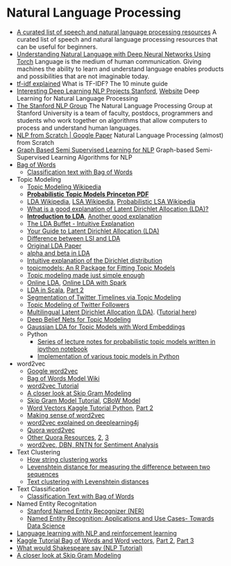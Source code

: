 # Natural Language Processing



* [A curated list of speech and natural language processing resources](https://github.com/edobashira/speech-language-processing) A curated list of speech and natural language processing resources that can be useful for beginners.
* [Understanding Natural Language with Deep Neural Networks Using Torch](http://devblogs.nvidia.com/parallelforall/understanding-natural-language-deep-neural-networks-using-torch/) Language is the medium of human communication. Giving machines the ability to learn and understand language enables products and possibilities that are not imaginable today.
* [tf-idf explained](http://michaelerasm.us/post/tf-idf-in-10-minutes/) What is TF-IDF? The 10 minute guide
* [Interesting Deep Learning NLP Projects Stanford](http://cs224d.stanford.edu/reports.html), [Website](http://cs224d.stanford.edu/) Deep Learning for Natural Language Processing
* [The Stanford NLP Group](https://nlp.stanford.edu/) The Natural Language Processing Group at Stanford University is a team of faculty, postdocs, programmers and students who work together on algorithms that allow computers to process and understand human languages.
* [NLP from Scratch \| Google Paper](https://static.googleusercontent.com/media/research.google.com/en/us/pubs/archive/35671.pdf) Natural Language Processing \(almost\) from Scratch
* [Graph Based Semi Supervised Learning for NLP](http://graph-ssl.wdfiles.com/local--files/blog%3A_start/graph_ssl_acl12_tutorial_slides_final.pdf) Graph-based Semi-Supervised Learning Algorithms for NLP
* [Bag of Words](https://en.wikipedia.org/wiki/Bag-of-words_model)
  * [Classification text with Bag of Words](http://fastml.com/classifying-text-with-bag-of-words-a-tutorial/) 
* Topic Modeling
  * [Topic Modeling Wikipedia](https://en.wikipedia.org/wiki/Topic_model)
  * [**Probabilistic Topic Models Princeton PDF**](http://www.cs.columbia.edu/~blei/papers/Blei2012.pdf)
  * [LDA Wikipedia](https://en.wikipedia.org/wiki/Latent_Dirichlet_allocation), [LSA Wikipedia](https://en.wikipedia.org/wiki/Latent_semantic_analysis), [Probabilistic LSA Wikipedia](https://en.wikipedia.org/wiki/Probabilistic_latent_semantic_analysis)
  * [What is a good explanation of Latent Dirichlet Allocation \(LDA\)?](https://www.quora.com/What-is-a-good-explanation-of-Latent-Dirichlet-Allocation)
  * [**Introduction to LDA**](http://blog.echen.me/2011/08/22/introduction-to-latent-dirichlet-allocation/), [Another good explanation](http://confusedlanguagetech.blogspot.in/2012/07/jordan-boyd-graber-and-philip-resnik.html)
  * [The LDA Buffet - Intuitive Explanation](http://www.matthewjockers.net/2011/09/29/the-lda-buffet-is-now-open-or-latent-dirichlet-allocation-for-english-majors/)
  * [Your Guide to Latent Dirichlet Allocation \(LDA\)](https://medium.com/@lettier/how-does-lda-work-ill-explain-using-emoji-108abf40fa7d)
  * [Difference between LSI and LDA](https://www.quora.com/Whats-the-difference-between-Latent-Semantic-Indexing-LSI-and-Latent-Dirichlet-Allocation-LDA)
  * [Original LDA Paper](https://www.cs.princeton.edu/~blei/papers/BleiNgJordan2003.pdf)
  * [alpha and beta in LDA](http://datascience.stackexchange.com/questions/199/what-does-the-alpha-and-beta-hyperparameters-contribute-to-in-latent-dirichlet-a)
  * [Intuitive explanation of the Dirichlet distribution](https://www.quora.com/What-is-an-intuitive-explanation-of-the-Dirichlet-distribution)
  * [topicmodels: An R Package for Fitting Topic Models](https://cran.r-project.org/web/packages/topicmodels/vignettes/topicmodels.pdf)
  * [Topic modeling made just simple enough](https://tedunderwood.com/2012/04/07/topic-modeling-made-just-simple-enough/)
  * [Online LDA](http://alexminnaar.com/online-latent-dirichlet-allocation-the-best-option-for-topic-modeling-with-large-data-sets.html), [Online LDA with Spark](http://alexminnaar.com/distributed-online-latent-dirichlet-allocation-with-apache-spark.html)
  * [LDA in Scala](http://alexminnaar.com/latent-dirichlet-allocation-in-scala-part-i-the-theory.html), [Part 2](http://alexminnaar.com/latent-dirichlet-allocation-in-scala-part-ii-the-code.html)
  * [Segmentation of Twitter Timelines via Topic Modeling](https://alexisperrier.com/nlp/2015/09/16/segmentation_twitter_timelines_lda_vs_lsa.html)
  * [Topic Modeling of Twitter Followers](http://alexperrier.github.io/jekyll/update/2015/09/04/topic-modeling-of-twitter-followers.html)
  * [Multilingual Latent Dirichlet Allocation \(LDA\)](https://github.com/ArtificiAI/Multilingual-Latent-Dirichlet-Allocation-LDA). \([Tutorial here](https://github.com/ArtificiAI/Multilingual-Latent-Dirichlet-Allocation-LDA/blob/master/Multilingual-LDA-Pipeline-Tutorial.ipynb)\)
  * [Deep Belief Nets for Topic Modeling](https://github.com/larsmaaloee/deep-belief-nets-for-topic-modeling)
  * [Gaussian LDA for Topic Models with Word Embeddings](http://www.cs.cmu.edu/~rajarshd/papers/acl2015.pdf)
  * Python
    * [Series of lecture notes for probabilistic topic models written in ipython notebook](https://github.com/arongdari/topic-model-lecture-note)
    * [Implementation of various topic models in Python](https://github.com/arongdari/python-topic-model) 
* word2vec
  * [Google word2vec](https://code.google.com/archive/p/word2vec)
  * [Bag of Words Model Wiki](https://en.wikipedia.org/wiki/Bag-of-words_model)
  * [word2vec Tutorial](https://rare-technologies.com/word2vec-tutorial/)
  * [A closer look at Skip Gram Modeling](http://homepages.inf.ed.ac.uk/ballison/pdf/lrec_skipgrams.pdf)
  * [Skip Gram Model Tutorial](http://alexminnaar.com/word2vec-tutorial-part-i-the-skip-gram-model.html), [CBoW Model](http://alexminnaar.com/word2vec-tutorial-part-ii-the-continuous-bag-of-words-model.html)
  * [Word Vectors Kaggle Tutorial Python](https://www.kaggle.com/c/word2vec-nlp-tutorial/details/part-2-word-vectors), [Part 2](https://www.kaggle.com/c/word2vec-nlp-tutorial/details/part-3-more-fun-with-word-vectors)
  * [Making sense of word2vec](http://rare-technologies.com/making-sense-of-word2vec/)
  * [word2vec explained on deeplearning4j](http://deeplearning4j.org/word2vec.html)
  * [Quora word2vec](https://www.quora.com/How-does-word2vec-work)
  * [Other Quora Resources](https://www.quora.com/What-are-the-continuous-bag-of-words-and-skip-gram-architectures-in-laymans-terms), [2](https://www.quora.com/What-is-the-difference-between-the-Bag-of-Words-model-and-the-Continuous-Bag-of-Words-model), [3](https://www.quora.com/Is-skip-gram-negative-sampling-better-than-CBOW-NS-for-word2vec-If-so-why)
  * [word2vec, DBN, RNTN for Sentiment Analysis](http://deeplearning4j.org/zh-sentiment_analysis_word2vec.html)
* Text Clustering
  * [How string clustering works](http://stackoverflow.com/questions/8196371/how-clustering-works-especially-string-clustering)
  * [Levenshtein distance for measuring the difference between two sequences](https://en.wikipedia.org/wiki/Levenshtein_distance)
  * [Text clustering with Levenshtein distances](http://stackoverflow.com/questions/21511801/text-clustering-with-levenshtein-distances)
* Text Classification
  * [Classification Text with Bag of Words](http://fastml.com/classifying-text-with-bag-of-words-a-tutorial/)
* Named Entity Recognitation
  * [Stanford Named Entity Recognizer \(NER\)](https://nlp.stanford.edu/software/CRF-NER.shtml)
  * [Named Entity Recognition: Applications and Use Cases- Towards Data Science](https://towardsdatascience.com/named-entity-recognition-applications-and-use-cases-acdbf57d595e)
* [Language learning with NLP and reinforcement learning](http://blog.dennybritz.com/2015/09/11/reimagining-language-learning-with-nlp-and-reinforcement-learning/)
* [Kaggle Tutorial Bag of Words and Word vectors](https://www.kaggle.com/c/word2vec-nlp-tutorial/details/part-1-for-beginners-bag-of-words), [Part 2](https://www.kaggle.com/c/word2vec-nlp-tutorial/details/part-2-word-vectors), [Part 3](https://www.kaggle.com/c/word2vec-nlp-tutorial/details/part-3-more-fun-with-word-vectors)
* [What would Shakespeare say \(NLP Tutorial\)](https://gigadom.wordpress.com/2015/10/02/natural-language-processing-what-would-shakespeare-say/)
* [A closer look at Skip Gram Modeling](http://homepages.inf.ed.ac.uk/ballison/pdf/lrec_skipgrams.pdf)


